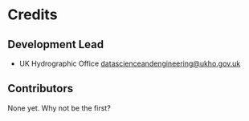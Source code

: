 # Credits

## Development Lead

* UK Hydrographic Office <datascienceandengineering@ukho.gov.uk>

## Contributors

None yet. Why not be the first?
